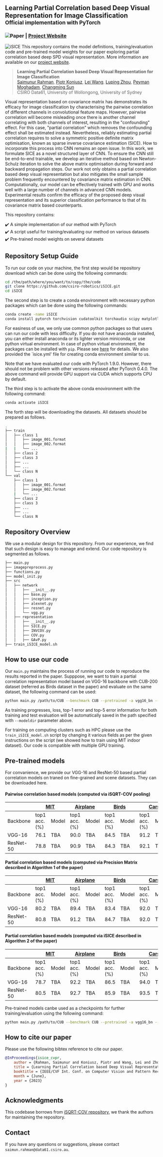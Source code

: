 ## Learning Partial Correlation based Deep Visual Representation for Image Classification<br><sub>Official implementation with PyTorch</sub>

### ![Paper](#) | [Project Website](https://csiro-robotics.github.io/iSICE) 
![iSICE](isice.png)
This repository contains the model definitions, training/evaluation code and pre-trained model weights for our paper exploring partial correlation based deep SPD visual representation. More information are available on our [project website](#).

> <b>Learning Partial Correlation based Deep Visual Representation for Image Classification</b> <br>
> [Saimunur Rahman](#), [Piotr Koniusz](http://users.cecs.anu.edu.au/~koniusz), [Lei Wang](https://sites.google.com/view/lei-hs-wang), [Luping Zhou](https://www.sydney.edu.au/engineering/about/our-people/academic-staff/luping-zhou.html), [Peyman Moghadam](https://people.csiro.au/m/p/peyman-moghadam), [Changming Sun](https://vision-cdc.csiro.au/changming.sun)<br>
> CSIRO Data61, University of Wollongong, University of Sydney

Visual representation based on covariance matrix has demonstrates its efficacy for image classification by characterising the pairwise correlation of different channels in convolutional feature maps. However, pairwise correlation will become misleading once there is another channel correlating with both channels of interest, resulting in the "confounding" effect. For this case, "partial correlation" which removes the confounding effect shall be estimated instead. Nevertheless, reliably estimating partial correlation requires to solve a symmetric positive definite matrix optimisation, known as sparse inverse covariance estimation (SICE). How to incorporate this process into CNN remains an open issue. In this work, we formulate SICE as a novel structured layer of CNN. To ensure the CNN still be end-to-end trainable, we develop an iterative method based on Newton-Schulz iteration to solve the above matrix optimisation during forward and backward propagation steps. Our work not only obtains a partial correlation based deep visual representation but also mitigates the small sample problem frequently encountered by covariance matrix estimation in CNN. Computationally, our model can be effectively trained with GPU and works well with a large number of channels in advanced CNN models. Experimental results confirm the efficacy of the proposed deep visual representation and its superior classification performance to that of its covariance matrix based counterparts.

This repository contains:

:heavy_check_mark: A simple implementation of our method with PyTorch<br>
:heavy_check_mark: A script useful for training/evaluating our method on various datasets<br>
:heavy_check_mark: Pre-trained model weights on several datasets

## Repository Setup Guide
To run our code on your machine, the first step would be repository download which can be done using the following commands:
```bash
cd /the/path/where/you/want/to/copy/the/code
git clone https://github.com/csiro-robotics/iSICE.git
cd iSICE
```
The second step is to create a conda enovironment with necessary python packages which can be done using the following commands:

```bash
conda create -name iSICE
conda install pytorch torchvision cudatoolkit torchaudio scipy matplotlib -c pytorch
```

For easiness of use, we only use common python packages so that users can run our code with less difficulty. If you do not have anaconda installed, you can either install anaconda or its lighter version miniconda, or use python virtual environment. In case of python virtual environment, the packages can be installed with `pip`. Please see [here](https://pip.pypa.io/en/stable/cli/pip_install) for details. We also provided the `isice.yml' file for creating conda environment similar to us.

Note that we have evaluated our code with PyTorch 1.9.0. However, there should not be problem with other versions released after PyTorch 0.4.0. The above command will provide GPU support via CUDA which supports CPU by default.

The third step is to activate the above conda enovironment with the following command:

```bash
conda activate iSICE
```

The forth step will be downloading the datasets. All datasets should be prepared as follows.

```bash
.
├── train
│   ├── class 1
│   │   ├── image_001.format
│   │   ├── image_002.format
|   |   └── ...
│   ├── class 2
│   ├── class 3
│   ├── ...
│   ├── ...
│   └── class N
└── val
    ├── class 1
    │   ├── image_001.format
    │   ├── image_002.format
    |   └── ...
    ├── class 2
    ├── class 3
    ├── ...
    ├── ...
    └── class N
```

## Repository Overview
We use a modular design for this repository. From our experience, we find that such design is easy to manage and extend. Our code repository is segmented as follows.

```bash
├── main.py
├── imagepreprocess.py
├── functions.py
├── model_init.py
├── src
│   ├── network
│   │   ├── __init__.py
│   │   ├── base.py
│   │   ├── inception.py
│   │   ├── alexnet.py
│   │   ├── resnet.py
│   │   └── vgg.py
│   ├── representation
│   │   ├── __init__.py
│   │   ├── SICE.py
│   │   ├── INVCOV.py
│   │   ├── COV.py
│   │   ├── GAvP.py
├── train_iSICE_model.sh
```

## How to use our code
Our `main.py` maintains the process of running our code to reproduce the results reported in the paper. Supppose, we want to train a partial correlation representation model based on VGG-16 backbone with CUB-200 dataset (referred as Birds dataset in the paper) and evaluate on the same dataset, the following command can be used:

```bash
python main.py /path/to/CUB --benchmark CUB --pretrained -a vgg16_bn --epochs 100 --lr 1.2e-4 --lr-method step --lr-params 15\ 30 -j 10 -b 65 --num-classes 200 --representation SICE --freezed-layer 0 --classifier-factor 5 --modeldir /path/to/save/the/model/and/meta/information
```

As training progresses, loss, top-1 error and top-5 error information for both training and test evaluation will be automatically saved in the path specified with `--modeldir` parameter above.

For training on computing clusters such as HPC please use the `train_iSICE_model.sh` script by changing it various fields as per the given instructions on the script (we showed how to train using MIT indoor dataset). Our code is compatible with multiple GPU training.

## Pre-trained models
For convanience, we provide our VGG-16 and ResNet-50 based partial correlation models on traned on fine-grained and scene datasets. They can be downloaded here.

#### Pairwise correlation based models (computed via iSQRT-COV pooling)
<table>
<thead>
  <tr>
    <th></th>
    <th colspan="2"><a href="https://web.mit.edu/torralba/www/indoor.html">MIT</a></th>
    <th colspan="2"><a href="https://www.robots.ox.ac.uk/~vgg/data/fgvc-aircraft/">Airplane</a></th>
    <th colspan="2"><a href="http://www.vision.caltech.edu/datasets/cub_200_2011/">Birds</a></th>
    <th colspan="2"><a href="http://ai.stanford.edu/~jkrause/cars/car_dataset.html">Cars</a></th>
  </tr>
</thead>
<tbody>
  <tr>
    <td>Backbone</td>
    <td>top1 acc. (%)</td>
    <td>Model</td>
    <td>top1 acc. (%)</td>
    <td>Model</td>
    <td>top1 acc. (%)</td>
    <td>Model</td>
    <td>top1 acc. (%)</td>
    <td>Model</td>
  </tr>
  <tr>
    <td>VGG-16</td>
    <td>76.1</td>
    <td>TBA</td>
    <td>90.0</td>
    <td>TBA</td>
    <td>84.5</td>
    <td>TBA</td>
    <td>91.2</td>
    <td>TBA</td>
  </tr>
  <tr>
    <td>ResNet-50</td>
    <td>78.8 </td>
    <td>TBA</td>
    <td>90.9</td>
    <td>TBA</td>
    <td>84.3</td>
    <td>TBA</td>
    <td>92.1</td>
    <td>TBA</td>
  </tr>
</tbody>
</table>

#### Partial correlation based models (computed via Precision Matrix described in Algorithm 1 of the paper)
<table>
<thead>
  <tr>
    <th></th>
    <th colspan="2"><a href="https://web.mit.edu/torralba/www/indoor.html">MIT</a></th>
    <th colspan="2"><a href="https://www.robots.ox.ac.uk/~vgg/data/fgvc-aircraft/">Airplane</a></th>
    <th colspan="2"><a href="http://www.vision.caltech.edu/datasets/cub_200_2011/">Birds</a></th>
    <th colspan="2"><a href="http://ai.stanford.edu/~jkrause/cars/car_dataset.html">Cars</a></th>
  </tr>
</thead>
<tbody>
  <tr>
    <td>Backbone</td>
    <td>top1 acc. (%)</td>
    <td>Model</td>
    <td>top1 acc. (%)</td>
    <td>Model</td>
    <td>top1 acc. (%)</td>
    <td>Model</td>
    <td>top1 acc. (%)</td>
    <td>Model</td>
  </tr>
  <tr>
    <td>VGG-16</td>
    <td>80.2 </td>
    <td>TBA</td>
    <td>89.4 </td>
    <td>TBA</td>
    <td>83.4 </td>
    <td>TBA</td>
    <td>92.0</td>
    <td>TBA</td>
  </tr>
  <tr>
    <td>ResNet-50</td>
    <td>80.8  </td>
    <td>TBA</td>
    <td>91.2  </td>
    <td>TBA</td>
    <td>84.7  </td>
    <td>TBA</td>
    <td>92.0</td>
    <td>TBA</td>
  </tr>
</tbody>
</table>

#### Partial correlation based models (computed via iSICE described in Algorithm 2 of the paper)
<table>
<thead>
  <tr>
    <th></th>
    <th colspan="2"><a href="https://web.mit.edu/torralba/www/indoor.html">MIT</a></th>
    <th colspan="2"><a href="https://www.robots.ox.ac.uk/~vgg/data/fgvc-aircraft/">Airplane</a></th>
    <th colspan="2"><a href="http://www.vision.caltech.edu/datasets/cub_200_2011/">Birds</a></th>
    <th colspan="2"><a href="http://ai.stanford.edu/~jkrause/cars/car_dataset.html">Cars</a></th>
  </tr>
</thead>
<tbody>
  <tr>
    <td>Backbone</td>
    <td>top1 acc. (%)</td>
    <td>Model</td>
    <td>top1 acc. (%)</td>
    <td>Model</td>
    <td>top1 acc. (%)</td>
    <td>Model</td>
    <td>top1 acc. (%)</td>
    <td>Model</td>
  </tr>
  <tr>
    <td>VGG-16</td>
    <td>78.7  </td>
    <td>TBA</td>
    <td>92.2  </td>
    <td>TBA</td>
    <td>86.5  </td>
    <td>TBA</td>
    <td>94.0</td>
    <td>TBA</td>
  </tr>
  <tr>
    <td>ResNet-50</td>
    <td>80.5  </td>
    <td>TBA</td>
    <td>92.7   </td>
    <td>TBA</td>
    <td>85.9   </td>
    <td>TBA</td>
    <td>93.5</td>
    <td>TBA</td>
  </tr>
</tbody>
</table>

Pre-trained models canbe used as a checkpoints for further training/evaluation using the following command:

```bash
python main.py /path/to/CUB --benchmark CUB --pretrained -a vgg16_bn --epochs 100 --lr 1.2e-4 --lr-method step --lr-params 15\ 30 -j 10 -b 65 --num-classes 200 --representation SICE --freezed-layer 0 --classifier-factor 5 --resume /path/to/downloaded/model
```

## How to cite our paper
Please use the following bibtex reference to cite our paper.
```bibtex
@InProceedings{isice_cvpr,
    author = {Rahman, Saimunur and Koniusz, Piotr and Wang, Lei and Zhou, Luping and Moghadam, Peyman and Sun, Changming},
    title = {Learning Partial Correlation based Deep Visual Representation for Image Classification},
    booktitle = {IEEE/CVF Int. Conf. on Computer Vision and Pattern Recognition (CVPR)},
    month = {June},
    year = {2023}
}
```

## Acknowledgments

This codebase borrows from [iSQRT-COV repository](https://github.com/jiangtaoxie/fast-MPN-COV), we thank the authors for maintaining the repository.

## Contact
If you have any questions or suggestions, please contact `saimun.rahman@data61.csiro.au`.

